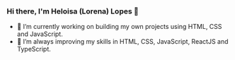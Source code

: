 ### Hi there, I'm Heloisa (Lorena) Lopes 👋

- 🔭 I’m currently working on building my own projects using HTML, CSS and JavaScript.
- 🌱 I’m always improving my skills in HTML, CSS, JavaScript, ReactJS and TypeScript.
